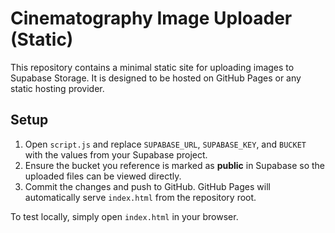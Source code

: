 # Cinematography Image Uploader (Static)

This repository contains a minimal static site for uploading images to Supabase Storage. It is designed to be hosted on GitHub Pages or any static hosting provider.

## Setup

1. Open `script.js` and replace `SUPABASE_URL`, `SUPABASE_KEY`, and `BUCKET` with the values from your Supabase project.
2. Ensure the bucket you reference is marked as **public** in Supabase so the uploaded files can be viewed directly.
3. Commit the changes and push to GitHub. GitHub Pages will automatically serve `index.html` from the repository root.

To test locally, simply open `index.html` in your browser.
